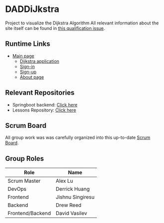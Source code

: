 # DADDiJkstra
Project to visualize the Dijkstra Algorithm
All relevant information about the site itself can be found in [this qualification issue](https://github.com/CSA-Tri-1/CSATri1/issues/29).

## Runtime Links

- [Main page](https://csa-tri-1.github.io/DADDiJkstra-frontend/)
    - [Dijkstra application](https://csa-tri-1.github.io/DADDiJkstra-frontend/pages/app)
    - [Sign-in](https://csa-tri-1.github.io/DADDiJkstra-frontend/pages/signin)
    - [Sign-up](https://csa-tri-1.github.io/DADDiJkstra-frontend/pages/signup)
    - [About page](https://csa-tri-1.github.io/DADDiJkstra-frontend/pages/about)

## Relevant Repositories

- Springboot backend: [Click here](https://github.com/CSA-Tri-1/DADDJbackend)
- Lessons Repository: [Click here](https://github.com/CSA-Tri-1/DADDYJlessons)

## Scrum Board

All group work was was carefully organized into this up-to-date [Scrum Board](https://github.com/orgs/CSA-Tri-1/projects/3/views/1).

## Group Roles

| Role | Name |
|-|-|
| Scrum Master | Alex Lu |
| DevOps | Derrick Huang |
| Frontend | Jishnu Singiresu |
| Backend | Drew Reed |
| Frontend/Backend | David Vasilev |
